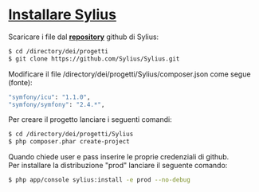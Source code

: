 [Installare Sylius](https://github.com/Sylius/Sylius/blob/master/README.md#sylius--)
===

Scaricare i file dal [**repository**](https://github.com/Sylius/Sylius) github di Sylius:
```bash
$ cd /directory/dei/progetti
$ git clone https://github.com/Sylius/Sylius.git
```

Modificare il file /directory/dei/progetti/Sylius/composer.json come segue (fonte):
```bash
"symfony/icu": "1.1.0",
"symfony/symfony": "2.4.*",
```

Per creare il progetto lanciare i seguenti comandi:
```bash
$ cd /directory/dei/progetti/Sylius
$ php composer.phar create-project
```

Quando chiede user e pass inserire le proprie credenziali di github.<br>
Per installare la distribuzione "prod" lanciare il seguente comando:
```bash
$ php app/console sylius:install -e prod --no-debug
```
